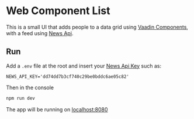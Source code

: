 # Web Component List

This is a small UI that adds people to a data grid using [Vaadin Components](https://vaadin.com/components), with a feed using [News Api](https://newsapi.org/).

## Run

Add a `.env` file at the root and insert your [News Api Key](https://newsapi.org/) such as:

```.env
NEWS_API_KEY='dd74dd7b3cf740c29be0bddc6ae05c82'
```

Then in the console

```bash
npm run dev
```

The app will be running on [localhost:8080](http://localhost:8080/)
